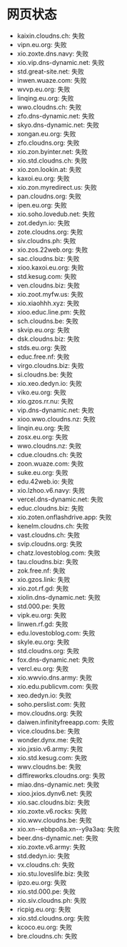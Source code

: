 # 网页状态
- kaixin.cloudns.ch: 失败
- vipn.eu.org: 失败
- xio.zoxte.dns.navy: 失败
- xio.vip.dns-dynamic.net: 失败
- std.great-site.net: 失败
- inwen.wuaze.com: 失败
- wvvp.eu.org: 失败
- linqing.eu.org: 失败
- wwo.cloudns.ch: 失败
- zfo.dns-dynamic.net: 失败
- skyo.dns-dynamic.net: 失败
- xongan.eu.org: 失败
- zfo.cloudns.org: 失败
- xio.zon.byinter.net: 失败
- xio.std.cloudns.ch: 失败
- xio.zon.lookin.at: 失败
- kaxoi.eu.org: 失败
- xio.zon.myredirect.us: 失败
- pan.cloudns.org: 失败
- ipen.eu.org: 失败
- xio.soho.lovedub.net: 失败
- zot.dedyn.io: 失败
- zote.cloudns.org: 失败
- siv.cloudns.ph: 失败
- xio.zos.22web.org: 失败
- sac.cloudns.biz: 失败
- xioo.kaxoi.eu.org: 失败
- std.kesug.com: 失败
- ven.cloudns.biz: 失败
- xio.zoot.myfw.us: 失败
- xio.xiaohhh.xyz: 失败
- xioo.educ.line.pm: 失败
- sch.cloudns.be: 失败
- skvip.eu.org: 失败
- dsk.cloudns.biz: 失败
- stds.eu.org: 失败
- educ.free.nf: 失败
- virgo.cloudns.biz: 失败
- si.cloudns.be: 失败
- xio.xeo.dedyn.io: 失败
- viko.eu.org: 失败
- xio.gzos.rr.nu: 失败
- vip.dns-dynamic.net: 失败
- xioo.wwo.cloudns.nz: 失败
- linqin.eu.org: 失败
- zosx.eu.org: 失败
- wwo.cloudns.nz: 失败
- cdue.cloudns.ch: 失败
- zoon.wuaze.com: 失败
- suke.eu.org: 失败
- edu.42web.io: 失败
- xio.lzhoo.v6.navy: 失败
- vercel.dns-dynamic.net: 失败
- educ.cloudns.biz: 失败
- xio.zoten.onflashdrive.app: 失败
- kenelm.cloudns.ch: 失败
- vast.cloudns.ch: 失败
- svip.cloudns.org: 失败
- chatz.lovestoblog.com: 失败
- tau.cloudns.biz: 失败
- zok.free.nf: 失败
- xio.gzos.link: 失败
- xio.zot.rf.gd: 失败
- xiolin.dns-dynamic.net: 失败
- std.000.pe: 失败
- vipk.eu.org: 失败
- linwen.rf.gd: 失败
- edu.lovestoblog.com: 失败
- skyle.eu.org: 失败
- std.cloudns.org: 失败
- fox.dns-dynamic.net: 失败
- vercl.eu.org: 失败
- xio.wwvio.dns.army: 失败
- xio.edu.publicvm.com: 失败
- xeo.dedyn.io: 失败
- soho.perslist.com: 失败
- mov.cloudns.org: 失败
- daiwen.infinityfreeapp.com: 失败
- vice.cloudns.be: 失败
- wonder.dynx.me: 失败
- xio.jxsio.v6.army: 失败
- xio.std.kesug.com: 失败
- wwv.cloudns.be: 失败
- diffireworks.cloudns.org: 失败
- miao.dns-dynamic.net: 失败
- xioo.jxios.dynv6.net: 失败
- xio.sac.cloudns.biz: 失败
- xio.zoxte.v6.rocks: 失败
- xio.wwv.cloudns.be: 失败
- xio.xn--ebbpo8a.xn--y9a3aq: 失败
- beer.dns-dynamic.net: 失败
- xio.zoxte.v6.army: 失败
- std.dedyn.io: 失败
- vx.cloudns.ch: 失败
- xio.stu.loveslife.biz: 失败
- ipzo.eu.org: 失败
- xio.std.000.pe: 失败
- xio.siv.cloudns.ph: 失败
- ricpig.eu.org: 失败
- xio.std.cloudns.org: 失败
- kcoco.eu.org: 失败
- bre.cloudns.ch: 失败
